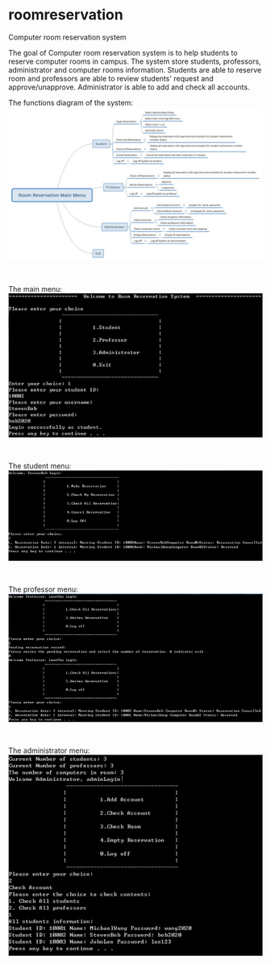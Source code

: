 # roomreservation
Computer room reservation system

The goal of Computer room reservation system is to help students to reserve computer rooms in campus. The system store students, professors, administrator and computer rooms information. Students are able to reserve room and professors are able to review students' request and approve/unapprove. Administrator is able to add and check all accounts.

The functions diagram of the system:<Br/>
![image](https://github.com/leimingg/roomreservation/blob/master/Room%20Reservation%20function%20diagram.jpg)

<Br/>

The main menu:<Br/>
![image](https://github.com/leimingg/roomreservation/blob/master/mainMenu.JPG)


<Br/>

The student menu:<Br/>
![image](https://github.com/leimingg/roomreservation/blob/master/studentMenu.JPG)


<Br/>

The professor menu:<Br/>
![image](https://github.com/leimingg/roomreservation/blob/master/professorMenu.JPG)


<Br/>

The administrator menu:<Br/>
![image](https://github.com/leimingg/roomreservation/blob/master/administratorMenu.JPG)
